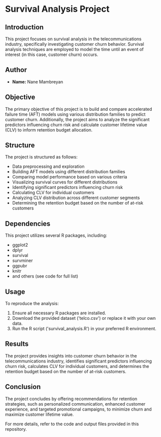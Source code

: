 # Survival Analysis Project

## Introduction
This project focuses on survival analysis in the telecommunications industry, specifically investigating customer churn behavior. Survival analysis techniques are employed to model the time until an event of interest (in this case, customer churn) occurs.

## Author
- **Name:** Nane Mambreyan

## Objective
The primary objective of this project is to build and compare accelerated failure time (AFT) models using various distribution families to predict customer churn. Additionally, the project aims to analyze the significant predictors influencing churn risk and calculate customer lifetime value (CLV) to inform retention budget allocation.

## Structure
The project is structured as follows:
- Data preprocessing and exploration
- Building AFT models using different distribution families
- Comparing model performance based on various criteria
- Visualizing survival curves for different distributions
- Identifying significant predictors influencing churn risk
- Calculating CLV for individual customers
- Analyzing CLV distribution across different customer segments
- Determining the retention budget based on the number of at-risk customers

## Dependencies
This project utilizes several R packages, including:
- ggplot2
- dplyr
- survival
- survminer
- ggpubr
- knitr
- and others (see code for full list)

## Usage
To reproduce the analysis:
1. Ensure all necessary R packages are installed.
2. Download the provided dataset ('telco.csv') or replace it with your own data.
3. Run the R script ('survival_analysis.R') in your preferred R environment.

## Results
The project provides insights into customer churn behavior in the telecommunications industry, identifies significant predictors influencing churn risk, calculates CLV for individual customers, and determines the retention budget based on the number of at-risk customers.

## Conclusion
The project concludes by offering recommendations for retention strategies, such as personalized communication, enhanced customer experience, and targeted promotional campaigns, to minimize churn and maximize customer lifetime value.

For more details, refer to the code and output files provided in this repository.
 
